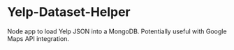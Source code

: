 Yelp-Dataset-Helper
===================

Node app to load Yelp JSON into a MongoDB. Potentially useful with Google Maps API integration.

